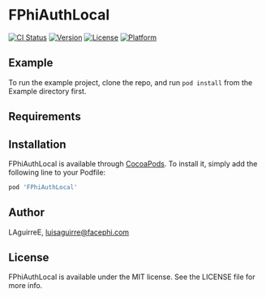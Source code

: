 # FPhiAuthLocal

[![CI Status](https://img.shields.io/travis/LAguirreE/FPhiAuthLocal.svg?style=flat)](https://travis-ci.org/LAguirreE/FPhiAuthLocal)
[![Version](https://img.shields.io/cocoapods/v/FPhiAuthLocal.svg?style=flat)](https://cocoapods.org/pods/FPhiAuthLocal)
[![License](https://img.shields.io/cocoapods/l/FPhiAuthLocal.svg?style=flat)](https://cocoapods.org/pods/FPhiAuthLocal)
[![Platform](https://img.shields.io/cocoapods/p/FPhiAuthLocal.svg?style=flat)](https://cocoapods.org/pods/FPhiAuthLocal)

## Example

To run the example project, clone the repo, and run `pod install` from the Example directory first.

## Requirements

## Installation

FPhiAuthLocal is available through [CocoaPods](https://cocoapods.org). To install
it, simply add the following line to your Podfile:

```ruby
pod 'FPhiAuthLocal'
```

## Author

LAguirreE, luisaguirre@facephi.com

## License

FPhiAuthLocal is available under the MIT license. See the LICENSE file for more info.
